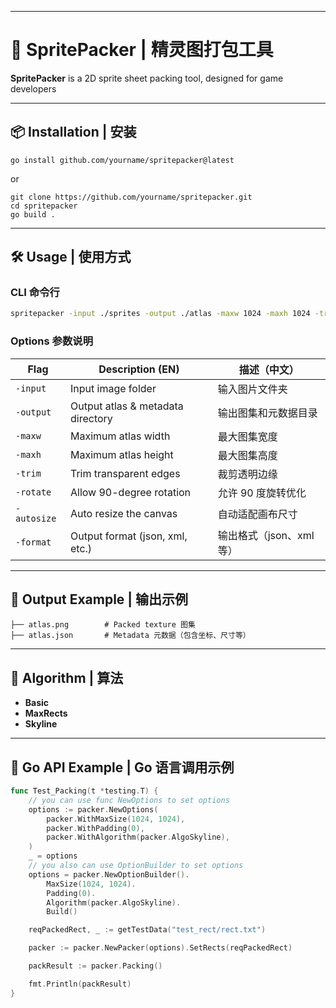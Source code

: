 ------

# 🧩 SpritePacker | 精灵图打包工具

**SpritePacker** is a 2D sprite sheet packing tool, designed for game developers 

------

## 📦 Installation | 安装

```
go install github.com/yourname/spritepacker@latest
```

or

```
git clone https://github.com/yourname/spritepacker.git
cd spritepacker
go build .
```

------

## 🛠 Usage | 使用方式

### CLI 命令行

```bash
spritepacker -input ./sprites -output ./atlas -maxw 1024 -maxh 1024 -trim -rotate
```

### Options 参数说明

| Flag        | Description (EN)                  | 描述（中文）           |
|-------------|-----------------------------------|------------------|
| `-input`    | Input image folder                | 输入图片文件夹          |
| `-output`   | Output atlas & metadata directory | 输出图集和元数据目录       |
| `-maxw`     | Maximum atlas width               | 最大图集宽度           |
| `-maxh`     | Maximum atlas height              | 最大图集高度           |
| `-trim`     | Trim transparent edges            | 裁剪透明边缘           |
| `-rotate`   | Allow 90-degree rotation          | 允许 90 度旋转优化      |
| `-autosize` | Auto resize the canvas            | 自动适配画布尺寸         |
| `-format`   | Output format (json, xml, etc.)   | 输出格式（json、xml 等） |

------

## 📂 Output Example | 输出示例

```
├── atlas.png        # Packed texture 图集
├── atlas.json       # Metadata 元数据（包含坐标、尺寸等）
```

------

## 🧠 Algorithm | 算法

- **Basic**
- **MaxRects**
- **Skyline**

------

## 🧪 Go API Example | Go 语言调用示例

```GO
func Test_Packing(t *testing.T) {
	// you can use func NewOptions to set options
	options := packer.NewOptions(
		packer.WithMaxSize(1024, 1024),
		packer.WithPadding(0),
		packer.WithAlgorithm(packer.AlgoSkyline),
	)
	_ = options
	// you also can use OptionBuilder to set options
	options = packer.NewOptionBuilder().
		MaxSize(1024, 1024).
		Padding(0).
		Algorithm(packer.AlgoSkyline).
		Build()

	reqPackedRect, _ := getTestData("test_rect/rect.txt")

	packer := packer.NewPacker(options).SetRects(reqPackedRect)

	packResult := packer.Packing()

	fmt.Println(packResult)
}
```

